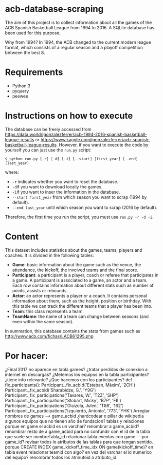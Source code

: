 # acb-database-scraping

The aim of this project is to collect information about all the games of the ACB Spanish Basketball League from 1994 to 2016.  A SQLite database has been used for this purpose.

Why from 1994? In 1994, the ACB changed to the current modern league format, which consists of a regular season and a playoff competition between the best 8. 

# Requirements
* Python 3
* pyquery
* peewee

# Instructions on how to execute
The database can be freely accessed from https://data.world/jgonzalezferrer/acb-1994-2016-spanish-basketball-league-results or https://www.kaggle.com/jgonzalezferrer/acb-spanish-basketball-league-results. However, if you want to execute the code by yourself you can just use the `run.py` script:

```
$ python run.py [-r] [-d] [-i] [--start] [first_year] [--end] [last_year]
```

where:

- `-r` indicates whether you want to reset the database.
- `-d`if you want to download locally the games.
- `-i`if you want to inser the information in the database.
- `--start first_year` from which season you want to scrap (1994 by default).
- `--end last_year` until which season you want to scrap (2016 by default).

Therefore, the first time you run the script, you must use `run.py -r -d -i`.

# Content
This dataset includes statistics about the games, teams, players and coaches. It is divided in the following tables:

* **Game**: basic information about the game such as the venue, the attendance, the kickoff, the involved teams and the final score.
* **Participant**: a participant is a player, coach or referee that participates in a game. A participant is associated to a game, an actor and a team. Each row contains information about different stats such as number of points, assists or rebounds.
* **Actor**: an actor represents a player or a coach. It contains personal information about them, such as the height, position or birthday. With this table we can track the different teams that a player has been into.
* **Team**: this class represents a team.
* **TeamName**: the name of a team can change between seasons (and even within the same season). 

In summation, this database contains the stats from games such as http://www.acb.com/fichas/LACB61295.php


# Por hacer:
¿Final 2017 no aparece en tabla games?
¿tratar perdidas de conexion a internet en descargas?
¿Metemos los equipos en la tabla participantes?¿tiene info relevante?
¿Que hacemos con los participantes?
        def fix_participants():
        Participant._fix_acbid('Esteban, Màxim', '2CH')
        Participant._fix_acbid('Sharabidze, G.', 'Y9G')
        Participant._fix_participations('Tavares, W.', 'T2Z', 'SHP')
        Participant._fix_participations('Stobart, Micky', 'B7P', 'FII')
        Participant._fix_participations('Olaizola, Julen', 'T86', '162')
        Participant._fix_participations('Izquierdo, Antonio', '773', 'YHK')
Arreglar nombres de games --> game_acbid
¿hardcodear o pillar de wikipedia algunos equipos que no tienen año de fundacion?
tablas y relaciones
    porque en game el acbid es un varchar? renombrar a game_acbid? renombrar resto de a game_acbid para no confundir con el id de la tabla que suele ser nombreTabla_id
    relacionar tabla eventos con game -- por game_id?
    revisar todos lo atributos de las tablas para que tengan sentido.
    porque CREATE INDEX game_kickoff_time_idx ON game(kickoff_time)?
    en tabla event relacionar teamid con algo? en vez del varchar el id numerico del equipo?
    renombrar todos los atrinutoid a atributo_id

